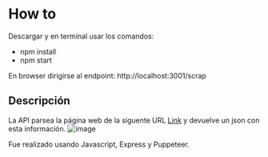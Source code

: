 # How to

Descargar y en terminal usar los comandos:

- npm install
- npm start

En browser dirigirse al endpoint:
http://localhost:3001/scrap

## Descripción

La API parsea la página web de la siguente URL [Link](https://www.sii.cl/servicios_online/1047-nomina_inst_financieras-1714.html) y devuelve un json con esta información.
![image](https://user-images.githubusercontent.com/3030497/164536276-9eb79d10-4fb0-4943-a15f-2536a8586330.png)

Fue realizado usando Javascript, Express y Puppeteer.
